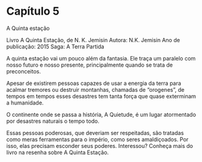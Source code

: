 # Capítulo 5

A Quinta estação

Livro A Quinta Estação, de N. K. Jemisin
Autora: N.K. Jemisin
Ano de publicação: 2015
Saga: A Terra Partida

A quinta estação vai um pouco além da fantasia. Ele traça um paralelo com nosso futuro e nosso presente, principalmente quando se trata de preconceitos.

Apesar de existirem pessoas capazes de usar a energia da terra para acalmar tremores ou destruir montanhas, chamadas de “orogenes”, de tempos em tempos esses desastres tem tanta força que quase exterminam a humanidade.

O continente onde se passa a história, A Quietude, é um lugar atormentado por desastres naturais o tempo todo.

Essas pessoas poderosas, que deveriam ser respeitadas, são tratadas como meras ferramentas para o império, como seres amaldiçoados. Por isso, elas precisam esconder seus poderes. Interessou? Conheça mais do livro na resenha sobre A Quinta Estação.